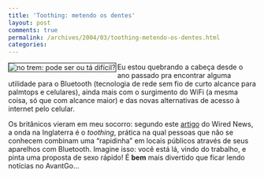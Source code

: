 ```yaml
---
title: 'Toothing: metendo os dentes'
layout: post
comments: true
permalink: /archives/2004/03/toothing-metendo-os-dentes.html
categories:
---
```

<img src="//chester.me/img/blig/toothing2.jpg" border=1 alt="no trem: pode ser ou tá difícil?" align=left>Eu estou quebrando a cabeça desde o ano passado pra encontrar alguma utilidade para o Bluetooth (tecnologia de rede sem fio de curto alcance para palmtops e celulares), ainda mais com o surgimento do WiFi (a mesma coisa, só que com alcance maior) e das novas alternativas de acesso à internet pelo celular.

Os britânicos vieram em meu socorro: segundo este <a href=http://www.wired.com/news/culture/0,1284,62687,00.html >artigo</a> do Wired News, a onda na Inglaterra é o *toothing*, prática na qual pessoas que não se conhecem combinam uma &#8220;rapidinha&#8221; em locais públicos através de seus aparelhos com Bluetooth. Imagine isso: você está lá, vindo do trabalho, e pinta uma proposta de sexo rápido! É **bem** mais divertido que ficar lendo notícias no AvantGo&#8230;
